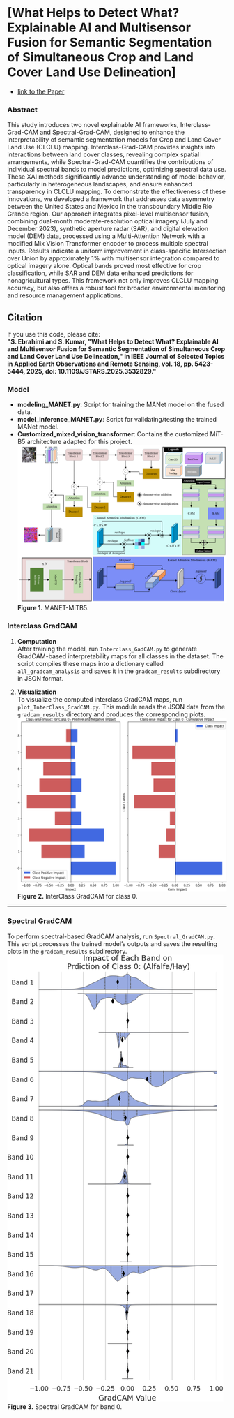 # [What Helps to Detect What? Explainable AI and Multisensor Fusion for Semantic Segmentation of Simultaneous Crop and Land Cover Land Use Delineation]

- [link to the Paper](https://ieeexplore.ieee.org/abstract/document/10849589)
### Abstract
This study introduces two novel explainable AI frameworks, Interclass-Grad-CAM and Spectral-Grad-CAM, designed to enhance the interpretability of semantic segmentation models for Crop and Land Cover Land Use (CLCLU) mapping. Interclass-Grad-CAM provides insights into interactions between land cover classes, revealing complex spatial arrangements, while Spectral-Grad-CAM quantifies the contributions of individual spectral bands to model predictions, optimizing spectral data use. These XAI methods significantly advance understanding of model behavior, particularly in heterogeneous landscapes, and ensure enhanced transparency in CLCLU mapping. To demonstrate the effectiveness of these innovations, we developed a framework that addresses data asymmetry between the United States and Mexico in the transboundary Middle Rio Grande region. Our approach integrates pixel-level multisensor fusion, combining dual-month moderate-resolution optical imagery (July and December 2023), synthetic aperture radar (SAR), and digital elevation model (DEM) data, processed using a Multi-Attention Network with a modified Mix Vision Transformer encoder to process multiple spectral inputs. Results indicate a uniform improvement in class-specific Intersection over Union by approximately 1% with multisensor integration compared to optical imagery alone. Optical bands proved most effective for crop classification, while SAR and DEM data enhanced predictions for nonagricultural types. This framework not only improves CLCLU mapping accuracy, but also offers a robust tool for broader environmental monitoring and resource management applications.
## Citation
If you use this code, please cite:\
**"S. Ebrahimi and S. Kumar, "What Helps to Detect What? Explainable AI and Multisensor Fusion for Semantic Segmentation of Simultaneous Crop and Land Cover Land Use Delineation," in IEEE Journal of Selected Topics in Applied Earth Observations and Remote Sensing, vol. 18, pp. 5423-5444, 2025, doi: 10.1109/JSTARS.2025.3532829."**

### Model
- **modeling_MANET.py**: Script for training the MANet model on the fused data.
- **model_inference_MANET.py**: Script for validating/testing the trained MANet model.
- **Customized_mixed_vision_transformer**: Contains the customized MiT-B5 architecture adapted for this project.\
  ![Model Architecture](Figures/MODEL.png)
**Figure 1.** MANET-MiTB5.
### Interclass GradCAM

1. **Computation**  
   After training the model, run `Interclass_GadCAM.py` to generate GradCAM-based interpretability maps for all classes in the dataset. The script compiles these maps into a dictionary called `all_gradcam_analysis` and saves it in the `gradcam_results` subdirectory in JSON format.

2. **Visualization**  
   To visualize the computed interclass GradCAM maps, run `plot_InterClass_GradCAM.py`. This module reads the JSON data from the `gradcam_results` directory and produces the corresponding plots.\
   ![Results and Analysis](Figures/bar_plot_class_0.png)
**Figure 2.** InterClass GradCAM for class 0.

---

### Spectral GradCAM

To perform spectral-based GradCAM analysis, run `Spectral_GradCAM.py`. This script processes the trained model’s outputs and saves the resulting plots in the `gradcam_results` subdirectory.\
   ![Results and Analysis](Figures/impact_of_each_band_0.png)\
**Figure 3.** Spectral GradCAM for band 0.

